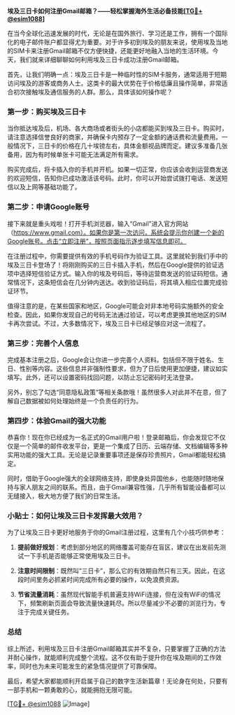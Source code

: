 **埃及三日卡如何注册Gmail邮箱？——轻松掌握海外生活必备技能[[TG💪+ @esim1088](https://t.me/s/esim1088)]**

在当今全球化迅速发展的时代，无论是在国外旅行、学习还是工作，拥有一个国际化的电子邮件账户都显得尤为重要。对于许多初到埃及的朋友来说，使用埃及当地的SIM卡来注册Gmail邮箱不仅方便快捷，还能更好地融入当地的生活环境。今天，我们就来详细聊聊如何利用埃及三日卡成功注册Gmail邮箱。

首先，让我们明确一点：埃及三日卡是一种临时性的SIM卡服务，通常适用于短期访问埃及的游客或商务人士。这类卡的最大优势在于价格低廉且操作简单，非常适合初次接触埃及通信服务的人群。那么，具体该如何操作呢？

### 第一步：购买埃及三日卡

当你抵达埃及后，机场、各大商场或者街头的小店都能买到埃及三日卡。购买时，请注意选择信誉良好的商家，并确保卡内预存了一定金额的通话费和流量费用。一般情况下，三日卡的价格在几十埃镑左右，具体金额视品牌而定。建议多准备几张备用，因为有时候单张卡可能无法满足所有需求。

购买完成后，将卡插入你的手机并开机。如果一切正常，你应该会收到运营商发送的欢迎短信，告知你已成功激活该号码。此时，你可以开始尝试拨打电话、发送短信以及上网等基础功能了。

### 第二步：申请Google账号

接下来就是重头戏啦！打开手机浏览器，输入“Gmail”进入官方网站（https://www.gmail.com）。如果你是第一次访问，系统会提示你创建一个新的Google账号。点击“立即注册”，按照页面指示逐步填写信息即可。

在注册过程中，你需要提供有效的手机号码作为验证工具。这里就轮到我们手中的埃及三日卡登场了！将刚刚购买的三日卡插入手机，然后在Google提供的验证选项中选择短信验证方式。输入你的埃及号码后，等待运营商发送的验证码短信。通常情况下，这条短信会在几分钟内送达。收到验证码后，将其填入相应位置完成验证环节。

值得注意的是，在某些国家和地区，Google可能会对非本地号码实施额外的安全检查。因此，如果你发现自己的号码无法通过验证，可以考虑更换其他地区的SIM卡再次尝试。不过，大多数情况下，埃及三日卡已经足够应对这一流程了。

### 第三步：完善个人信息

完成基本注册之后，Google会让你进一步完善个人资料。包括但不限于姓名、生日、性别等内容。这些信息并非强制性要求，但为了日后使用更加便捷，建议如实填写。此外，还可以设置密码找回问题，以防止忘记密码时无法登录。

另外，别忘了勾选“同意隐私政策”等相关条款哦！虽然很多人对此并不在意，但了解自己数据被如何处理始终是一个负责任的行为。

### 第四步：体验Gmail的强大功能

恭喜你！现在你已经成为一名正式的Gmail用户啦！登录邮箱后，你会发现它不仅仅是一个简单的邮件收发平台，更是一个集成了日历、云端存储、文档编辑等多种实用功能的强大工具。无论是记录重要事项还是保存珍贵照片，Gmail都能轻松搞定。

同时，借助于Google强大的全球网络支持，即使身处异国他乡，也能随时随地保持与家人朋友之间的联系。而且，由于Gmail兼容性强，几乎所有智能设备都可以无缝接入，极大地方便了我们的日常生活。

### 小贴士：如何让埃及三日卡发挥最大效用？

为了让埃及三日卡更好地服务于你的Gmail注册过程，这里有几个小技巧供参考：

1. **提前做好规划**：考虑到部分地区的网络覆盖可能存在盲区，建议在出发前先测试一下手机是否能够正常使用埃及三日卡。
   
2. **注意时间限制**：既然叫“三日卡”，那么它的有效期自然只有三天。因此，在这段时间里务必抓紧时间完成所有必要的操作，以免浪费资源。

3. **节省流量消耗**：虽然现代智能手机普遍支持WiFi连接，但在没有WiFi的情况下，频繁刷新页面会导致流量快速耗尽。所以尽量减少不必要的浏览行为，专注于完成关键任务。

### 总结

综上所述，利用埃及三日卡注册Gmail邮箱其实并不复杂，只要掌握了正确的方法并耐心操作，就能顺利完成整个流程。这不仅有助于提升你在埃及期间的工作效率，同时也为未来可能发生的紧急情况提供了可靠保障。

最后，希望大家都能顺利开启属于自己的数字生活新篇章！无论身在何处，只要有一部手机和一颗勇敢的心，就能拥抱无限可能。

[[TG💪+ @esim1088](https://t.me/s/esim1088) ![Image](https://i.postimg.cc/4NQfJmqS/Snipaste-2025-05-13-00-14-12.png)]